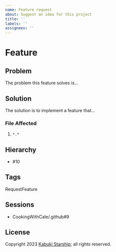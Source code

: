 ```yaml
---
name: Feature request
about: Suggest an idea for this project
title: ''
labels: ''
assignees: ''
---
```

# Feature

## Problem

The problem this feature solves is...

## Solution

The solution is to implement a feature that...

### File Affected

1. `*.*`

## Hierarchy

* #10

## Tags

RequestFeature

## Sessions

* CookingWithCale/.github#9

## License

Copyright 2023 [Kabuki Starship](https://kabukistarship.com); all rights reserved.
